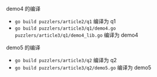 demo4 的编译
- `go build puzzlers/article2/q1` 编译为 q1
- `go build puzzlers/article3/q1/demo4.go puzzlers/article3/q1/demo4_lib.go` 编译为 demo4

demo5 的编译
- `go build puzzlers/article3/q2` 编译为 q2
- `go build puzzlers/article3/q2/demo5.go` 编译为 demo5